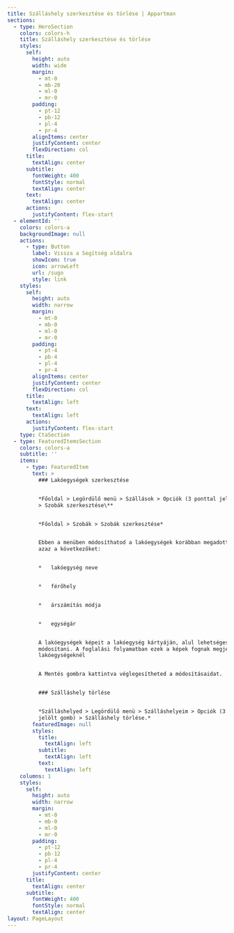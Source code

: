 ```yaml
---
title: Szálláshely szerkesztése és törlése | Appartman
sections:
  - type: HeroSection
    colors: colors-h
    title: Szálláshely szerkesztése és törlése
    styles:
      self:
        height: auto
        width: wide
        margin:
          - mt-0
          - mb-20
          - ml-0
          - mr-0
        padding:
          - pt-12
          - pb-12
          - pl-4
          - pr-4
        alignItems: center
        justifyContent: center
        flexDirection: col
      title:
        textAlign: center
      subtitle:
        fontWeight: 400
        fontStyle: normal
        textAlign: center
      text:
        textAlign: center
      actions:
        justifyContent: flex-start
  - elementId: ''
    colors: colors-a
    backgroundImage: null
    actions:
      - type: Button
        label: Vissza a Segítség oldalra
        showIcon: true
        icon: arrowLeft
        url: /sugo
        style: link
    styles:
      self:
        height: auto
        width: narrow
        margin:
          - mt-0
          - mb-0
          - ml-0
          - mr-0
        padding:
          - pt-4
          - pb-4
          - pl-4
          - pr-4
        alignItems: center
        justifyContent: center
        flexDirection: col
      title:
        textAlign: left
      text:
        textAlign: left
      actions:
        justifyContent: flex-start
    type: CtaSection
  - type: FeaturedItemsSection
    colors: colors-a
    subtitle: ''
    items:
      - type: FeaturedItem
        text: >
          ### Lakóegységek szerkesztése


          *Főoldal > Legördülő menü > Szállások > Opciók (3 ponttal jelölt gomb)
          > Szobák szerkesztése\**


          *Főoldal > Szobák > Szobák szerkesztése*


          Ebben a menüben módosíthatod a lakóegységek korábban megadott adatait,
          azaz a következőket:


          *   lakóegység neve


          *   férőhely


          *   árszámítás módja


          *   egységár


          A lakóegységek képeit a lakóegység kártyáján, alul lehetséges
          módosítani. A foglalási folyamatban ezek a képek fognak megjelenni a
          lakóegységeknél


          A Mentés gombra kattintva véglegesítheted a módosításaidat.


          ### Szálláshely törlése


          *Szálláshelyed > Legördülő menü > Szálláshelyeim > Opciók (3 ponttal
          jelölt gomb) > Szálláshely törlése.*
        featuredImage: null
        styles:
          title:
            textAlign: left
          subtitle:
            textAlign: left
          text:
            textAlign: left
    columns: 1
    styles:
      self:
        height: auto
        width: narrow
        margin:
          - mt-0
          - mb-0
          - ml-0
          - mr-0
        padding:
          - pt-12
          - pb-12
          - pl-4
          - pr-4
        justifyContent: center
      title:
        textAlign: center
      subtitle:
        fontWeight: 400
        fontStyle: normal
        textAlign: center
layout: PageLayout
---
```

